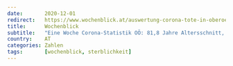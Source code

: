 ```yaml
---
date:       2020-12-01
redirect:   https://www.wochenblick.at/auswertung-corona-tote-in-oberoesterreich-818-jahre-alt-alle-vorerkrankt/
title:      Wochenblick
subtitle:   "Eine Woche Corona-Statistik OÖ: 81,8 Jahre Altersschnitt, alle vorerkrankt"
country:    AT
categories: Zahlen
tags:       [wochenblick, sterblichkeit]
---
```

